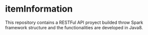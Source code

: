 # itemInformation
This repository contains a RESTFul API proyect builded throw Spark framework structure and the functionalities are developed in Java8. 

